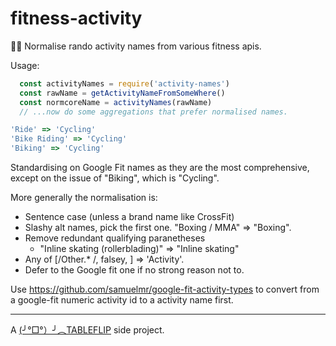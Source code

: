 # fitness-activity
:running_woman: Normalise rando activity names from various fitness apis.

Usage:

```js
  const activityNames = require('activity-names')
  const rawName = getActivityNameFromSomeWhere()
  const normcoreName = activityNames(rawName)
  // ...now do some aggregations that prefer normalised names.
```

```js
'Ride' => 'Cycling'
'Bike Riding' => 'Cycling'
'Biking' => 'Cycling'
```

Standardising on Google Fit names as they are the most comprehensive,
except on the issue of "Biking", which is "Cycling".

More generally the normalisation is:
  - Sentence case (unless a brand name like CrossFit)
  - Slashy alt names, pick the first one. "Boxing / MMA" => "Boxing".
  - Remove redundant qualifying paranetheses
    - "Inline skating (rollerblading)" => "Inline skating"
  - Any of [/Other.* /, falsey, ] => 'Activity'.
  - Defer to the Google fit one if no strong reason not to.

Use https://github.com/samuelmr/google-fit-activity-types to convert from a
google-fit numeric activity id to a activity name first.

---

A [(╯°□°）╯︵TABLEFLIP](https://tableflip.io) side project.

